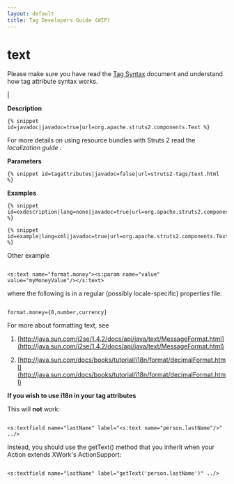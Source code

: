 ```yaml
---
layout: default
title: Tag Developers Guide (WIP)
---
```


# text

Please make sure you have read the [Tag Syntax](#PAGE_13927) document and understand how tag attribute syntax works.

| 

__Description__



~~~~~~~
{% snippet id=javadoc|javadoc=true|url=org.apache.struts2.components.Text %}
~~~~~~~

For more details on using resource bundles with Struts 2 read the _localization guide_ .

__Parameters__



~~~~~~~
{% snippet id=tagattributes|javadoc=false|url=struts2-tags/text.html %}
~~~~~~~

__Examples__



~~~~~~~
{% snippet id=exdescription|lang=none|javadoc=true|url=org.apache.struts2.components.Text %}
~~~~~~~


~~~~~~~
{% snippet id=example|lang=xml|javadoc=true|url=org.apache.struts2.components.Text %}
~~~~~~~

Other example


~~~~~~~

<s:text name="format.money"><s:param name="value" value="myMoneyValue"/></s:text>

~~~~~~~

where the following is in a regular (possibly locale-specific) properties file:


~~~~~~~

format.money={0,number,currency}

~~~~~~~

For more about formatting text, see

1. [http://java.sun.com/j2se/1.4.2/docs/api/java/text/MessageFormat.html](http://java.sun.com/j2se/1.4.2/docs/api/java/text/MessageFormat.html)

2. [http://java.sun.com/docs/books/tutorial/i18n/format/decimalFormat.html](http://java.sun.com/docs/books/tutorial/i18n/format/decimalFormat.html)

__If you wish to use i18n in your tag attributes__

This will **not** work:


~~~~~~~

<s:textfield name="lastName" label="<s:text name="person.lastName"/>" ../>

~~~~~~~

Instead, you should use the getText() method that you inherit when your Action extends XWork's ActionSupport:


~~~~~~~

<s:textfield name="lastName" label="getText('person.lastName')" ../>

~~~~~~~
